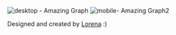 

![desktop - Amazing Graph](https://user-images.githubusercontent.com/78445566/131228194-4e89e0cd-a876-447b-88f7-1c04009cf839.png)
![mobile- Amazing Graph2](https://user-images.githubusercontent.com/78445566/131228358-5e393f2d-7198-4fd8-8c83-ff61a7ad1193.png)


Designed and created by  <a href="https://github.com/Lorenalgm">Lorena</a> :)
